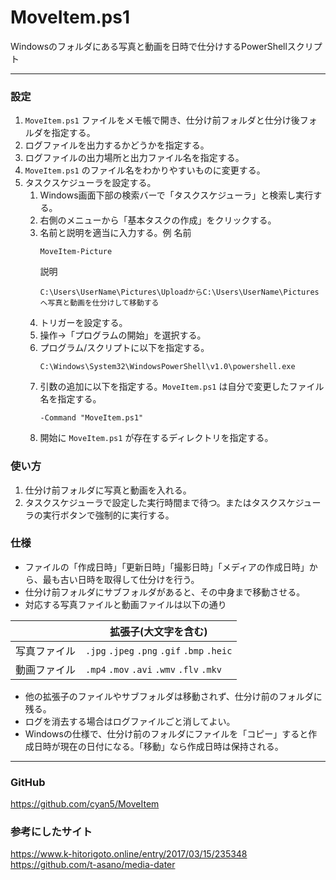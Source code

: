 # MoveItem.ps1
Windowsのフォルダにある写真と動画を日時で仕分けするPowerShellスクリプト

----
### 設定
1. `MoveItem.ps1` ファイルをメモ帳で開き、仕分け前フォルダと仕分け後フォルダを指定する。
1. ログファイルを出力するかどうかを指定する。
1. ログファイルの出力場所と出力ファイル名を指定する。
1. `MoveItem.ps1` のファイル名をわかりやすいものに変更する。
1. タスクスケジューラを設定する。
    1. Windows画面下部の検索バーで「タスクスケジューラ」と検索し実行する。
    1. 右側のメニューから「基本タスクの作成」をクリックする。
    1. 名前と説明を適当に入力する。例
       名前
       ```
       MoveItem-Picture
       ```
       説明
       ```
       C:\Users\UserName\Pictures\UploadからC:\Users\UserName\Picturesへ写真と動画を仕分けして移動する
       ```
    1. トリガーを設定する。
    1. 操作→「プログラムの開始」を選択する。
    1. プログラム/スクリプトに以下を指定する。
       ```
       C:\Windows\System32\WindowsPowerShell\v1.0\powershell.exe
       ```
    1. 引数の追加に以下を指定する。`MoveItem.ps1` は自分で変更したファイル名を指定する。
       ```
       -Command "MoveItem.ps1"
       ```
    1. 開始に `MoveItem.ps1` が存在するディレクトリを指定する。

### 使い方
1. 仕分け前フォルダに写真と動画を入れる。
1. タスクスケジューラで設定した実行時間まで待つ。またはタスクスケジューラの実行ボタンで強制的に実行する。

### 仕様
* ファイルの「作成日時」「更新日時」「撮影日時」「メディアの作成日時」から、最も古い日時を取得して仕分けを行う。
* 仕分け前フォルダにサブフォルダがあると、その中身まで移動させる。
* 対応する写真ファイルと動画ファイルは以下の通り

|              | 拡張子(大文字を含む)                        |
| ------------ | ------------------------------------------- |
| 写真ファイル | `.jpg` `.jpeg` `.png` `.gif` `.bmp` `.heic` |
| 動画ファイル | `.mp4` `.mov` `.avi` `.wmv` `.flv` `.mkv`   |
* 他の拡張子のファイルやサブフォルダは移動されず、仕分け前のフォルダに残る。
* ログを消去する場合はログファイルごと消してよい。
* Windowsの仕様で、仕分け前のフォルダにファイルを「コピー」すると作成日時が現在の日付になる。「移動」なら作成日時は保持される。

----
### GitHub
https://github.com/cyan5/MoveItem

### 参考にしたサイト
https://www.k-hitorigoto.online/entry/2017/03/15/235348
https://github.com/t-asano/media-dater
